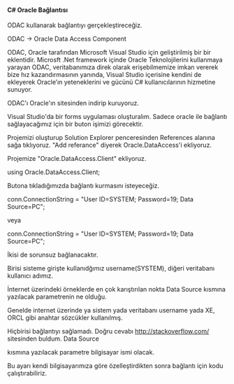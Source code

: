 #### C# Oracle Bağlantısı

ODAC kullanarak bağlantıyı gerçekleştireceğiz.

ODAC -> Oracle Data Access Component

ODAC, Oracle tarafından Microsoft Visual Studio için geliştirilmiş bir bir eklentidir.
Microsft .Net framework içinde Oracle Teknolojilerini kullanmaya yarayan ODAC, 
veritabanımıza direk olarak erişebilmemize imkan vererek bize hız kazandırmasının yanında, 
Visual Studio içerisine kendini de ekleyerek Oracle’ın yeteneklerini ve gücünü C# kullanıcılarının 
hizmetine sunuyor.

ODAC'ı Oracle'ın sitesinden indirip kuruyoruz.

Visual Studio'da bir forms uygulaması oluşturalım. Sadece oracle ile bağlantı sağlayacağımız için 
bir buton işimizi görecektir.

Projemizi oluşturup Solution Explorer penceresinden References alanına sağa tıklıyoruz. 
"Add referance" diyerek Oracle.DataAccess'i ekliyoruz.

Projemize "Oracle.DataAccess.Client" ekliyoruz.

using Oracle.DataAccess.Client;

Butona tıkladığımızda bağlantı kurmasını isteyeceğiz.

conn.ConnectionString = "User ID=SYSTEM; Password=19; Data Source=PC";

veya

conn.ConnectionString = "User ID=SYSTEM; Password=19; Data Source=PC";

İkisi de sorunsuz bağlanacaktır. 

Birisi sisteme girişte kullanıdğımız username(SYSTEM), diğeri veritabanı kullanıcı adımız.

İnternet üzerindeki örneklerde en çok karıştırılan nokta Data Source kısmına yazılacak parametrenin ne olduğu.

Genelde internet üzerinde ya sistem yada veritabanı username yada XE, ORCL gibi anahtar sözcükler kullanılmış.

Hiçbirisi bağlantıyı sağlamadı. Doğru cevabı http://stackoverflow.com/ sitesinden buldum. Data Source 

kısmına yazılacak parametre bilgisayar ismi olacak. 

Bu ayarı kendi bilgisayarımıza göre özelleştirdikten sonra bağlantı için kodu çalıştırabiliriz.